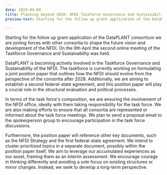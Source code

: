 ```yaml
---
date: 2024-04-09
title: Planning beyond 2028: NFDI Taskforce Governance and Sustainability
preview-text: Starting for the follow up grant application of the DataPLANT consortium we are joining forces with other consortia to shape the future vision and development of the NFDI. On the 9th April the second online meeting of the Taskforce Governance and Sustainability was held. DataPLANT is becoming actively involved in the Taskforce Governance and Sustainability of the NFDI. The taskforce is currently working on formulating a joint position paper that outlines how the NFDI should evolve from the perspective...

---
```


Starting for the follow up grant application of the DataPLANT consortium we are joining forces with other consortia to shape the future vision and development of the NFDI. On the 9th April the second online meeting of the Taskforce Governance and Sustainability was held.

DataPLANT is becoming actively involved in the Taskforce Governance and Sustainability of the NFDI. The taskforce is currently working on formulating a joint position paper that outlines how the NFDI should evolve from the perspective of the consortia after 2028. Additionally, we are aiming to establish a second federal-state agreement, and this position paper will play a crucial role in the structural evaluation and political processes.

In terms of the task force's composition, we are ensuring the involvement of the NFDI office, ideally with them taking responsibility for the task force. We are also making efforts to ensure that all consortia are represented or informed about the task force meetings. We plan to send a proposal email to the spokesperson group to encourage participation in the task force discussions.

Furthermore, the position paper will reference other key documents, such as the NFDI Strategy and the first federal-state agreement. We intend to cluster prioritized topics in a separate document, possibly within the position paper itself. We aim to leverage our accumulated experiences as our asset, framing them as an interim assessment. We encourage courage in thinking differently and avoiding a sole focus on existing structures or minor changes. Instead, we seek to develop a long-term perspective.
